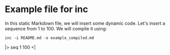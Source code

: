 # Example file for inc

In this static Markdown file, we will insert some dynamic code. Let's insert a sequence from 1 to 100. We will compile
it using:

```shell
inc -i README.md -o example_compiled.md
```

|>
seq 1 100
<|
